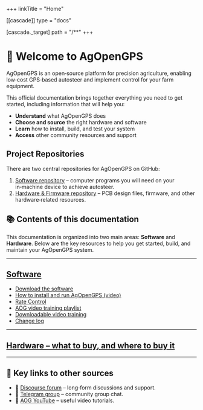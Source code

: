 +++
linkTitle = "Home"

\[\[cascade]]
type = "docs"

\[cascade.\_target]
path = "/\*\*"
+++

# 👋 Welcome to AgOpenGPS

AgOpenGPS is an open‑source platform for precision agriculture, enabling low‑cost GPS‑based autosteer and implement control for your farm equipment.

This official documentation brings together everything you need to get started, including information that will help you:

* **Understand** what AgOpenGPS does
* **Choose and source** the right hardware and software
* **Learn** how to install, build, and test your system
* **Access** other community resources and support

## Project Repositories

There are two central repositories for AgOpenGPS on GitHub:

1. [Software repository](https://github.com/AgOpenGPS-Official/AgOpenGPS) – computer programs you will need on your in‑machine device to achieve autosteer.
2. [Hardware & Firmware repository](https://github.com/AgOpenGPS-Official/Boards) – PCB design files, firmware, and other hardware‑related resources.

## 📚 Contents of this documentation

This documentation is organized into two main areas: **Software** and **Hardware**. Below are the key resources to help you get started, build, and maintain your AgOpenGPS system.

---

## [Software](software)

* [Download the software](https://github.com/AgOpenGPS-Official/AgOpenGPS/releases)
* [How to install and run AgOpenGPS (video)](https://www.youtube.com/watch?v=bVo6HwYIdP4)
* [Rate Control](https://github.com/AgOpenGPS-Official/Rate_Control)
* [AOG video training playlist](https://www.youtube.com/playlist?list=PL1N2N2XFHWW1fIDhb7koOa7hxH0LGppYc)
* [Downloadable video training](https://www.mediafire.com/folder/wwcvo7zhdogh1/Videos)
* [Change log](software/ChangeLog)

---

## [Hardware – what to buy, and where to buy it](hardware)

---

## 💬 Key links to other sources

* 🧵 [Discourse forum](https://discourse.agopengps.com) – long‑form discussions and support.
* 💬 [Telegram group](https://t.me/AgOpenGPSInternational) – community group chat.
* 🎥 [AOG YouTube](https://www.youtube.com/@AgOpenGPS) – useful video tutorials.
